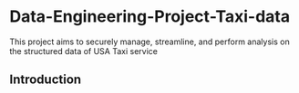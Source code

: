 # Data-Engineering-Project-Taxi-data
This project aims to securely manage, streamline, and perform analysis on the structured data of USA Taxi service
## Introduction
